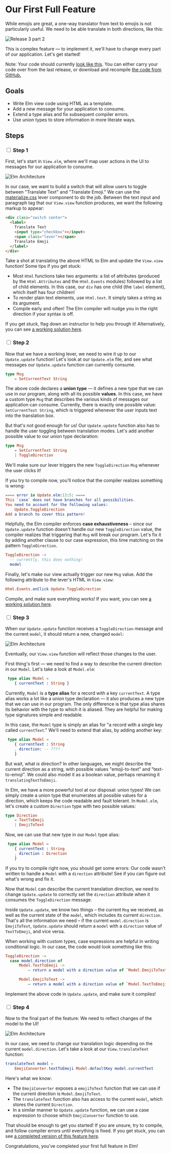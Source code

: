 # Our First Full Feature

While emojis are great, a one-way translator from text to emojis is not particularly useful. We need to be able translate in both directions, like this:

![Release 3 part 2](images/release-3-part-2.gif)

This is complex feature — to implement it, we'll have to change every part of our application. Let's get started!

Note: Your code should currently [look like this](https://github.com/elmbridge/elmoji-translator/tree/release-2). You can either carry your code over from the last release, or download and recompile [the code from GitHub.](https://github.com/elmbridge/elmoji-translator/releases/tag/release-2)


## Goals

  - Write Elm view code using HTML as a template.
  - Add a new message for your application to consume.
  - Extend a type alias and fix subsequent compiler errors.
  - Use union types to store information in more literate ways.

## Steps

### <input type="checkbox"> Step 1

 First, let's start in `View.elm`, where we'll map user actions in the UI to messages for our application to consume.

![Elm Architecture](images/elm-architecture-2.jpeg)

In our case, we want to build a switch that will allow users to toggle between "Translate Text" and "Translate Emoji." We can use the [materialize.css](http://materializecss.com/) lever component to do the job. Between the text input and paragraph tag that our `View.view` function produces, we want the following markup to appear:

```html
<div class="switch center">
  <label>
    Translate Text
    <input type="checkbox"></input>
    <span class="lever"></span>
    Translate Emoji
  </label>
</div>
```

Take a shot at translating the above HTML to Elm and update the `View.view` function! Some tips if you get stuck:
  - Most `Html` functions take two arguments: a list of attributes (produced by the `Html.Attributes` and the `Html.Events` modules) followed by a list of child elements. In this case, our `div` has one child (the `label` element), which itself has four children!
  - To render plain text elements, use `Html.text`. It simply takes a string as its argument.
  - Compile early and often! The Elm compiler will nudge you in the right direction if your syntax is off.

If you get stuck, flag down an instructor to help you through it! Alternatively, you can see [a working solution here](https://github.com/elmbridge/elmoji-translator/tree/release-3-part-1).

### <input type="checkbox"> Step 2

Now that we have a working lever, we need to wire it up to our `Update.update` function! Let's look at our `Update.elm` file, and see what messages our `Update.update` function can currently consume.

```elm
type Msg
    = SetCurrentText String
```

The above code declares a **union type** — it defines a new type that we can use in our program, along with all its possible **values**. In this case, we have a custom type `Msg` that describes the various kinds of messages our application can consume. Currently, there is exactly one possible value: `SetCurrentText String`, which is triggered whenever the user inputs text into the translation box.

But that's not good enough for us! Our `Update.update` function also has to handle the user toggling between translation modes. Let's add another possible value to our union type declaration:

```elm
type Msg
    = SetCurrentText String
    | ToggleDirection
```

We'll make sure our lever triggers the new `ToggleDirection` `Msg` whenever the user clicks it!

If you try to compile now, you'll notice that the compiler realizes something is wrong:

```elm
==== error in Update.elm:13:5: ====
This `case` does not have branches for all possibilities.
You need to account for the following values:
    Update.ToggleDirection
Add a branch to cover this pattern!
```

Helpfully, the Elm compiler enforces **case exhaustiveness** – since our `Update.update` function doesn't handle our new `ToggleDirection` value, the compiler realizes that triggering that `Msg` will break our program. Let's fix it by adding another clause to our case expression, this time matching on the pattern `ToggleDirection`.

```elm
ToggleDirection ->
  -- currently, this does nothing!
  model
```

Finally, let's make our view actually trigger our new `Msg` value. Add the following attribute to the lever's HTML in `View.view`:

```elm
Html.Events.onClick Update.ToggleDirection
```

Compile, and make sure everything works! If you want, you can see [a working solution here](https://github.com/elmbridge/elmoji-translator/tree/release-3-part-1).

### <input type="checkbox"> Step 3

When our `Update.update` function receives a `ToggleDirection` message and the current `model`, it should return a new, changed `model`:

![Elm Architecture](images/elm-architecture-3.jpeg)

Eventually, our `View.view` function will reflect those changes to the user.

First thing's first — we need to find a way to describe the current direction in our `Model`. Let's take a look at `Model.elm`:

```elm
 type alias Model =
    { currentText : String }
```

Currently, `Model` is a **type alias** for a record with a key `currentText`. A type alias works a lot like a union type declaration — it also produces a new type that we can use in our program. The only difference is that type alias shares its behavior with the type to which it is aliased. They are helpful for making type signatures simple and readable.

In this case, the `Model` type is simply an alias for "a record with a single key called `currentText`." We'll need to extend that alias, by adding another key:

```elm
 type alias Model =
    { currentText : String
    , direction: -- ????
    }
```

But wait, what *is* direction? In other languages, we might describe the current direction as a string, with possible values "emoji-to-text" and "text-to-emoji". We could also model it as a boolean value, perhaps renaming it `translatingTextToEmoji`.

In Elm, we have a more powerful tool at our disposal: union types! We can simply create a union type that enumerates all possible values for a direction, which keeps the code readable and fault tolerant. In `Model.elm`, let's create a custom `Direction` type with two possible values:

```elm
type Direction
    = TextToEmoji
    | EmojiToText
```

Now, we can use that new type in our `Model` type alias:

```elm
 type alias Model =
    { currentText : String
    , direction : Direction
    }
```

If you try to compile right now, you should get some errors: Our code wasn't written to handle a `Model` with a `direction` attribute! See if you can figure out what's wrong and fix it.

Now that `Model` can describe the current translation direction, we need to change `Update.update` to correctly set the `direction` attribute when it consumes the `ToggleDirection` message.

Inside `Update.update`, we know two things – the current `Msg` we received, as well as the current state of the `model`, which includes its current `direction`. That's all the information we need – if the current `model.direction` is `EmojiToText`, `Update.update` should return a `model` with a `direction` value of `TextToEmoji`, and vice versa.

When working with custom types, case expressions are helpful in writing conditional logic. In our case, the code would look something like this:

```elm
ToggleDirection ->
  case model.direction of
      Model.TextToEmoji ->
          — return a model with a direction value of `Model.EmojiToText`

      Model.EmojiToText ->
          — return a model with a direction value of `Model.TextToEmoji`
```

Implement the above code in `Update.update`, and make sure it compiles!

### <input type="checkbox"> Step 4

Now to the final part of the feature: We need to reflect changes of the model to the UI!

![Elm Architecture](images/elm-architecture-4.jpeg)

In our case, we need to change our translation logic depending on the current `model.direction`.  Let's take a look at our `View.translateText` function:

```elm
translateText model =
    EmojiConverter.textToEmoji Model.defaultKey model.currentText
```

Here's what we know:

- The `EmojiConverter` exposes a `emojiToText` function that we can use if the current direction is `Model.EmojiToText`.
- The `translateText` function also has access to the current `model`, which stores the current `Direction`.
- In a similar manner to `Update.update` function, we can use a case expression to choose which `EmojiConverter` function to use.

That should be enough to get you started! If you are unsure, try to compile, and follow compiler errors until everything is fixed. If you get stuck, you can see [a completed version of this feature here](https://github.com/elmbridge/elmoji-translator/releases/tag/release-3-part-2).

Congratulations, you've completed your first full feature in Elm!
